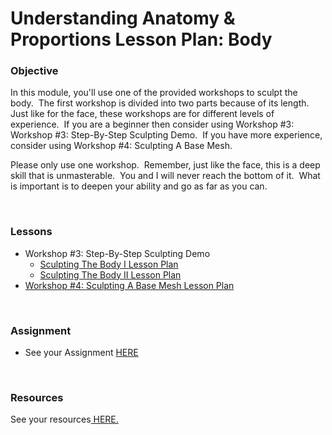 # Understanding Anatomy & Proportions Lesson Plan: Body

<h3>Objective</h3>
<p>In this module, you'll use one of the provided workshops to sculpt the body.&nbsp; The first workshop is divided into two parts because of its length.&nbsp; Just like for the face, these workshops are for different levels of experience.&nbsp; If you are a beginner then consider using Workshop #3: <span>Workshop #3: Step-By-Step Sculpting Demo</span>.&nbsp; If you have more experience, consider using Workshop #4: Sculpting A Base Mesh.</p>
<p>Please only use one workshop.&nbsp; Remember, just like the face, this is a deep skill that is unmasterable.&nbsp; You and I will never reach the bottom of it.&nbsp; What is important is to deepen your ability and go as far as you can.</p>
<p>&nbsp;</p>
<h3>Lessons</h3>
<ul>
<li>Workshop #3: Step-By-Step Sculpting Demo
<ul>
<li><span><a title=" Sculpting The Body I Lesson Plan" href="https://vertexschool.instructure.com/courses/296/pages/sculpting-the-body-i-lesson-plan?wrap=1" data-api-endpoint="https://vertexschool.instructure.com/api/v1/courses/296/pages/sculpting-the-body-i-lesson-plan" data-api-returntype="Page">Sculpting The Body I Lesson Plan</a></span></li>
<li><span><a title="Sculpting The Body II Lesson Plan " href="https://vertexschool.instructure.com/courses/296/pages/sculpting-the-body-ii-lesson-plan?wrap=1" data-api-endpoint="https://vertexschool.instructure.com/api/v1/courses/296/pages/sculpting-the-body-ii-lesson-plan" data-api-returntype="Page">Sculpting The Body II Lesson Plan </a></span></li>
</ul>
</li>
<li><span><a title=" Sculpting A Base Mesh Lesson Plan" href="https://vertexschool.instructure.com/courses/296/pages/sculpting-a-base-mesh-lesson-plan?wrap=1" data-api-endpoint="https://vertexschool.instructure.com/api/v1/courses/296/pages/sculpting-a-base-mesh-lesson-plan" data-api-returntype="Page">Workshop #4: Sculpting A Base Mesh Lesson Plan</a></span></li>
</ul>
<p>&nbsp;</p>
<h3>Assignment</h3>
<ul style="list-style-type: disc;">
<li>See your Assignment <a title="Assignment 8: Sculpting The body" href="https://vertexschool.instructure.com/courses/296/assignments/2578" data-api-endpoint="https://vertexschool.instructure.com/api/v1/courses/296/assignments/2578" data-api-returntype="Assignment">HERE</a></li>
</ul>
<p>&nbsp;</p>
<h3>Resources</h3>
<p>See your resources<a title="Understanding Anatomy &amp; Proportions Resources: Body" href="https://vertexschool.instructure.com/courses/296/pages/understanding-anatomy-and-proportions-resources-body" data-api-endpoint="https://vertexschool.instructure.com/api/v1/courses/296/pages/understanding-anatomy-and-proportions-resources-body" data-api-returntype="Page"> HERE.</a></p>
<p>&nbsp;</p>